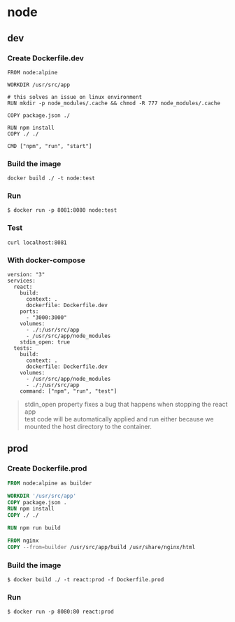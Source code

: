 # node

## dev
### Create Dockerfile.dev
```docker
FROM node:alpine

WORKDIR /usr/src/app

# this solves an issue on linux environment
RUN mkdir -p node_modules/.cache && chmod -R 777 node_modules/.cache

COPY package.json ./

RUN npm install 
COPY ./ ./

CMD ["npm", "run", "start"]
```

### Build the image
`docker build ./ -t node:test`

### Run
`$ docker run -p 8081:8080 node:test`

### Test
`curl localhost:8081`

### With docker-compose
```
version: "3"
services:
  react:
    build:
      context: .
      dockerfile: Dockerfile.dev
    ports:
      - "3000:3000"
    volumes:
      - ./:/usr/src/app
      - /usr/src/app/node_modules
    stdin_open: true
  tests:
    build:
      context: .
      dockerfile: Dockerfile.dev
    volumes:
      - /usr/src/app/node_modules
      - ./:/usr/src/app
    command: ["npm", "run", "test"]
```
> stdin_open property fixes a bug that happens when stopping the react app  
> test code will be automatically applied and run either because we mounted the host directory to the container.

## prod
### Create Dockerfile.prod
```dockerfile
FROM node:alpine as builder

WORKDIR '/usr/src/app'
COPY package.json .
RUN npm install
COPY ./ ./

RUN npm run build

FROM nginx
COPY --from=builder /usr/src/app/build /usr/share/nginx/html
```

### Build the image
`$ docker build ./ -t react:prod -f Dockerfile.prod`
### Run
`$ docker run -p 8080:80 react:prod`
